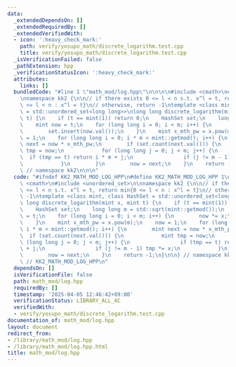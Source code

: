 ```yaml
---
data:
  _extendedDependsOn: []
  _extendedRequiredBy: []
  _extendedVerifiedWith:
  - icon: ':heavy_check_mark:'
    path: verify/yosupo_math/discrete_logarithm.test.cpp
    title: verify/yosupo_math/discrete_logarithm.test.cpp
  _isVerificationFailed: false
  _pathExtension: hpp
  _verificationStatusIcon: ':heavy_check_mark:'
  attributes:
    links: []
  bundledCode: "#line 1 \"math_mod/log.hpp\"\n\n\n\n#include <cmath>\n#include <unordered_set>\n\
    \nnamespace kk2 {\n\n// if there exists 0 <= l < n s.t. x^l = t, return min{0\
    \ <= l < n : x^l = t}\n// otherwise, return -1\ntemplate <class mint, class HashSet\
    \ = std::unordered_set<long long>>\nlong long discrete_logarithm(mint x, mint\
    \ t) {\n    if (t == mint(1)) return 0;\n    HashSet set;\n    long long m = std::sqrt(mint::getmod());\n\
    \    mint now = t;\n    for (long long i = 0; i < m; i++) {\n        now *= x;\n\
    \        set.insert(now.val());\n    }\n    mint x_mth_pw = x.pow(m);\n    now\
    \ = 1;\n    for (long long i = 0; i * m < mint::getmod(); i++) {\n        mint\
    \ next = now * x_mth_pw;\n        if (set.count(next.val())) {\n            mint\
    \ tmp = now;\n            for (long long j = 0; j < m; j++) {\n              \
    \  if (tmp == t) return i * m + j;\n                if (j != m - 1) tmp *= x;\n\
    \            }\n        }\n        now = next;\n    }\n    return -1;\n}\n\n}\
    \ // namespace kk2\n\n\n"
  code: "#ifndef KK2_MATH_MOD_LOG_HPP\n#define KK2_MATH_MOD_LOG_HPP 1\n\n#include\
    \ <cmath>\n#include <unordered_set>\n\nnamespace kk2 {\n\n// if there exists 0\
    \ <= l < n s.t. x^l = t, return min{0 <= l < n : x^l = t}\n// otherwise, return\
    \ -1\ntemplate <class mint, class HashSet = std::unordered_set<long long>>\nlong\
    \ long discrete_logarithm(mint x, mint t) {\n    if (t == mint(1)) return 0;\n\
    \    HashSet set;\n    long long m = std::sqrt(mint::getmod());\n    mint now\
    \ = t;\n    for (long long i = 0; i < m; i++) {\n        now *= x;\n        set.insert(now.val());\n\
    \    }\n    mint x_mth_pw = x.pow(m);\n    now = 1;\n    for (long long i = 0;\
    \ i * m < mint::getmod(); i++) {\n        mint next = now * x_mth_pw;\n      \
    \  if (set.count(next.val())) {\n            mint tmp = now;\n            for\
    \ (long long j = 0; j < m; j++) {\n                if (tmp == t) return i * m\
    \ + j;\n                if (j != m - 1) tmp *= x;\n            }\n        }\n\
    \        now = next;\n    }\n    return -1;\n}\n\n} // namespace kk2\n\n#endif\
    \ // KK2_MATH_MOD_LOG_HPP\n"
  dependsOn: []
  isVerificationFile: false
  path: math_mod/log.hpp
  requiredBy: []
  timestamp: '2025-04-05 12:46:42+09:00'
  verificationStatus: LIBRARY_ALL_AC
  verifiedWith:
  - verify/yosupo_math/discrete_logarithm.test.cpp
documentation_of: math_mod/log.hpp
layout: document
redirect_from:
- /library/math_mod/log.hpp
- /library/math_mod/log.hpp.html
title: math_mod/log.hpp
---
```

